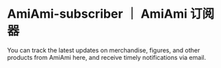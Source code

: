 # AmiAmi-subscriber ｜ AmiAmi 订阅器
You can track the latest updates on merchandise, figures, and other products from AmiAmi here, and receive timely notifications via email.
